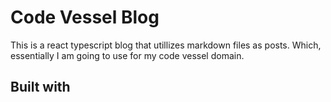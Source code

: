 # Code Vessel Blog

This is a react typescript blog that utillizes markdown files as posts. Which, essentially I am going to use for my code vessel domain.

## Built with
